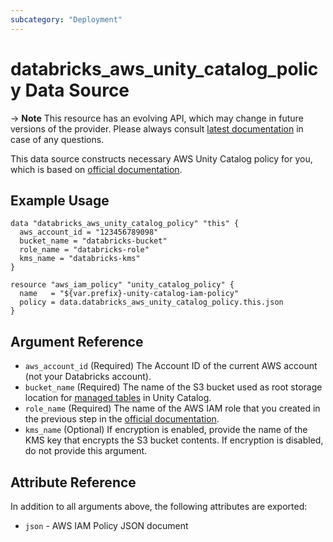 ```yaml
---
subcategory: "Deployment"
---
```

# databricks_aws_unity_catalog_policy Data Source

-> **Note** This resource has an evolving API, which may change in future versions of the provider. Please always consult [latest documentation](https://docs.databricks.com/administration-guide/account-api/iam-role.html#language-Your%C2%A0VPC,%C2%A0default) in case of any questions.

This data source constructs necessary AWS Unity Catalog policy for you, which is based on [official documentation](https://docs.databricks.com/data-governance/unity-catalog/get-started.html#configure-a-storage-bucket-and-iam-role-in-aws).

## Example Usage

```hcl
data "databricks_aws_unity_catalog_policy" "this" {
  aws_account_id = "123456789098"
  bucket_name = "databricks-bucket"
  role_name = "databricks-role"
  kms_name = "databricks-kms"
}

resource "aws_iam_policy" "unity_catalog_policy" {
  name   = "${var.prefix}-unity-catalog-iam-policy"
  policy = data.databricks_aws_unity_catalog_policy.this.json
}
```

## Argument Reference

* `aws_account_id` (Required) The Account ID of the current AWS account (not your Databricks account).
* `bucket_name` (Required) The name of the S3 bucket used as root storage location for [managed tables](https://docs.databricks.com/data-governance/unity-catalog/index.html#managed-table) in Unity Catalog.
* `role_name` (Required) The name of the AWS IAM role that you created in the previous step in the [official documentation](https://docs.databricks.com/data-governance/unity-catalog/get-started.html#configure-a-storage-bucket-and-iam-role-in-aws).
* `kms_name` (Optional) If encryption is enabled, provide the name of the KMS key that encrypts the S3 bucket contents. If encryption is disabled, do not provide this argument.

## Attribute Reference

In addition to all arguments above, the following attributes are exported:

* `json` - AWS IAM Policy JSON document
